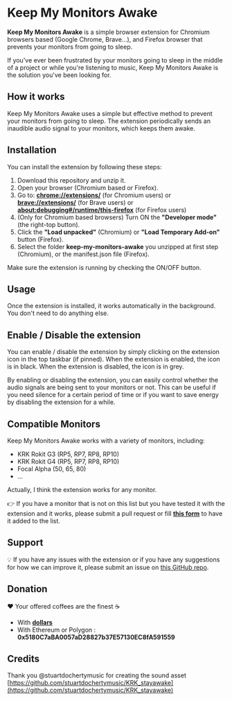 # Keep My Monitors Awake

**Keep My Monitors Awake** is a simple browser extension for Chromium browsers based (Google Chrome, Brave...), and Firefox browser that prevents your monitors from going to sleep. 

If you've ever been frustrated by your monitors going to sleep in the middle of a project or while you're listening to music, Keep My Monitors Awake is the solution you've been looking for.

## How it works

Keep My Monitors Awake uses a simple but effective method to prevent your monitors from going to sleep. The extension periodically sends an inaudible audio signal to your monitors, which keeps them awake.

## Installation

You can install the extension by following these steps:

1. Download this repository and unzip it.
2. Open your browser (Chromium based or Firefox).
3. Go to: **[chrome://extensions/](chrome://extensions/)** (for Chromium users) or **[brave://extensions/](brave://extensions/)** (for Brave users) or **[about:debugging#/runtime/this-firefox](about:debugging#/runtime/this-firefox)** (for Firefox users)
4. (Only for Chromium based browsers) Turn ON the **"Developer mode"** (the right-top button).
4. Click the **"Load unpacked"** (Chromium) or **"Load Temporary Add-on"** button (Firefox).
5. Select the folder **keep-my-monitors-awake** you unzipped at first step (Chromium), or the manifest.json file (Firefox). 

Make sure the extension is running by checking the ON/OFF button.

## Usage

Once the extension is installed, it works automatically in the background. You don't need to do anything else.

## Enable / Disable the extension

You can enable / disable the extension by simply clicking on the extension icon in the top taskbar (if pinned). When the extension is enabled, the icon is in black. When the extension is disabled, the icon is in grey.

By enabling or disabling the extension, you can easily control whether the audio signals are being sent to your monitors or not. This can be useful if you need silence for a certain period of time or if you want to save energy by disabling the extension for a while.

## Compatible Monitors

Keep My Monitors Awake works with a variety of monitors, including:

- KRK Rokit G3 (RP5, RP7, RP8, RP10)
- KRK Rokit G4 (RP5, RP7, RP8, RP10)
- Focal Alpha (50, 65, 80)
- ...

Actually, I think the extension works for any monitor.

👉 If you have a monitor that is not on this list but you have tested it with the extension and it works, please submit a pull request or fill **[this form](https://tally.so/r/31XyNl)** to have it added to the list.


## Support

💡 If you have any issues with the extension or if you have any suggestions for how we can improve it, please submit an issue on [this GitHub repo](https://github.com/franckdpt/keep-my-monitors-awake/issues).

## Donation
❤️ Your offered coffees are the finest ☕️

- With **[dollars](https://tally.so/r/w8qy6P)**
- With Ethereum or Polygon : **0x5180C7aBA0057aD28827b37E57130EC8fA591559**

## Credits
Thank you @stuartdochertymusic for creating the sound asset [https://github.com/stuartdochertymusic/KRK_stayawake](https://github.com/stuartdochertymusic/KRK_stayawake)
